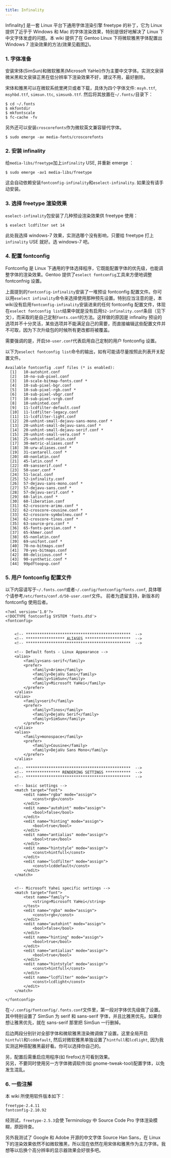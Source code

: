 ```yaml
---
title: Infinality 
---
```


Infinality[1] 是一套 Linux 平台下通用字体渲染引擎 freetype 的补丁，它为 Linux 提供了近乎于 Windows 和 Mac 的字体渲染效果，特别是很好地解决了 Linux 下中文字体发虚的问题。本 wiki 提供了在 Gentoo Linux 下将微软雅黑字体配置出 Windows 7 渲染效果的方法(效果见截图[2])。


### 1. 字体准备

安装宋体(SimSun)和微软雅黑(Microsoft YaHei)作为主要中文字体。实测文泉驿微米黑和文泉驿正黑在低分辨率下渲染效果不好，建议不用，最好删除。

宋体和雅黑可以在微软系统里拷贝或者下载，具体为四个字体文件: `msyh.ttf`, `msyhbd.ttf`, `simsun.ttc`, `simsunb.ttf`. 然后将其放置在`~/.fonts/`目录下：
	
	$ cd ~/.fonts
	$ mkfontdir
	$ mkfontscale
	$ fc-cache -fv

另外还可以安装`croscorefonts`作为微软英文兼容替代字体。

	$ sudo emerge -av media-fonts/croscorefonts



### 2. 安装 infinality

给`media-libs/freetype`加上`infinality` USE, 并重新 emerge ：
	
	$ sudo emerge -av1 media-libs/freetype

这会自动依赖安装`fontconfig-infinality`和`eselect-infinality`. 如果没有请手动安装。


### 3. 选择 freetype 渲染效果

`eselect-infinality`包安装了几种预设渲染效果供 freetype 使用：

	$ eselect lcdfilter set 14

此处我选择 windows-7 效果，实测选哪个没有影响，只要给 freetype 打上`infinality` USE 就好。选 windows-7 吧。


### 4. 配置 fontconfig

Fontconfig 是 Linux 下通用的字体选择程序，它既能配置字体的优先级，也能调整字体的渲染效果。Gentoo 提供了`eselect fontconfig`工具来方便地调整 fontconfnig 设置。

上面提到的`fontconfig-infinality`安装了一堆预设 fontconfig 配置文件。你可以用`eselect infinality`命令来选择使用那种预先设置。特别应当注意的是，本wiki没有启用`fontconfig-infinality`安装进来的任何 fontconfig 配置文件，体现在`eselect fontconfig list`结果中就是没有启用`52-infinality.conf`条目（见下文），而采取的是自己定制`fonts.conf`的方法。这样做的原因是 infinality 预设的选项并不十分灵活，某些选项并不能满足自己的需要，而直接编辑这些配置文件并不可取，因为下次升级包的时候所有更改都将被覆盖。

需要强调的是，开启`50-user.conf`代表启用自己定制的用户 fontconfig 设置。

以下为`eselect fontconfig list`命令的输出，如有可能请尽量按照此列表开关配置文件。


	Available fontconfig .conf files (* is enabled):
	  [1]   10-autohint.conf
	  [2]   10-no-sub-pixel.conf
	  [3]   10-scale-bitmap-fonts.conf *
	  [4]   10-sub-pixel-bgr.conf
	  [5]   10-sub-pixel-rgb.conf *
	  [6]   10-sub-pixel-vbgr.conf
	  [7]   10-sub-pixel-vrgb.conf
	  [8]   10-unhinted.conf
	  [9]   11-lcdfilter-default.conf
	  [10]  11-lcdfilter-legacy.conf
	  [11]  11-lcdfilter-light.conf
	  [12]  20-unhint-small-dejavu-sans-mono.conf *
	  [13]  20-unhint-small-dejavu-sans.conf *
	  [14]  20-unhint-small-dejavu-serif.conf *
	  [15]  20-unhint-small-vera.conf *
	  [16]  25-unhint-nonlatin.conf
	  [17]  30-metric-aliases.conf *
	  [18]  30-urw-aliases.conf *
	  [19]  31-cantarell.conf *
	  [20]  40-nonlatin.conf
	  [21]  45-latin.conf *
	  [22]  49-sansserif.conf *
	  [23]  50-user.conf *
	  [24]  51-local.conf
	  [25]  52-infinality.conf
	  [26]  57-dejavu-sans-mono.conf *
	  [27]  57-dejavu-sans.conf *
	  [28]  57-dejavu-serif.conf *
	  [29]  60-latin.conf *
	  [30]  60-liberation.conf
	  [31]  62-croscore-arimo.conf *
	  [32]  62-croscore-cousine.conf *
	  [33]  62-croscore-symbolneu.conf *
	  [34]  62-croscore-tinos.conf *
	  [35]  63-source-pro.conf *
	  [36]  65-fonts-persian.conf *
	  [37]  65-khmer.conf
	  [38]  65-nonlatin.conf
	  [39]  69-unifont.conf *
	  [40]  70-no-bitmaps.conf
	  [41]  70-yes-bitmaps.conf
	  [42]  80-delicious.conf *
	  [43]  90-synthetic.conf *
	  [44]  99pdftoopvp.conf


### 5. 用户 fontconfig 配置文件

以下内容请写于`~/.fonts.conf`或者`~/.config/fontconfig/fonts.conf`, 具体哪个请参考`/etc/fonts/conf.d/50-user.conf`文件。 前者为遗留支持，新版本的 fontconfig 使用后者。


	<?xml version='1.0'?>
	<!DOCTYPE fontconfig SYSTEM 'fonts.dtd'>
	<fontconfig>


		<!-- **********************************************  -->
		<!-- ***************** ALIASES ********************  -->
		<!-- **********************************************  -->

		<!-- Default fonts - Linux Appearance -->
		<alias>
			<family>sans-serif</family>
			<prefer>
				<family>Arimo</family>
				<family>DejaVu Sans</family>
				<family>SimSun</family>
				<family>Microsoft YaHei</family>
			</prefer>
		</alias>
		<alias>
			<family>serif</family>
			<prefer>
				<family>Tinos</family>
				<family>DejaVu Serif</family>
				<family>SimSun</family>
			</prefer>
		</alias>
		<alias>
			<family>monospace</family>
			<prefer>
				<family>Cousine</family>
				<family>DejaVu Sans Mono</family>
			</prefer>
		</alias>

		<!-- **********************************************  -->
		<!-- *************** RENDERING SETTINGS ***********  -->
		<!-- **********************************************  -->

		<!-- basic settings -->
		<match target="font">
			<edit name="rgba" mode="assign">
				<const>rgb</const>
			</edit>
			<edit name="autohint" mode="assign">
				<bool>false</bool>
			</edit>
			<edit name="hinting" mode="assign">
				<bool>true</bool>
			</edit>
			<edit name="antialias" mode="assign">
				<bool>true</bool>
			</edit>
			<edit name="hintstyle" mode="assign">
				<const>hintfull</const>
			</edit>
			<edit name="lcdfilter" mode="assign">
				<const>lcddefault</const>
			</edit>
		</match>


		<!-- Microsoft Yahei specific settings -->
		<match target="font">
			<test name="family">
				<string>Microsoft YaHei</string>
			</test>
			<edit name="rgba" mode="assign">
				<const>rgb</const>
			</edit>
			<edit name="autohint" mode="assign">
				<bool>false</bool>
			</edit>
			<edit name="hinting" mode="assign">
				<bool>true</bool>
			</edit>
			<edit name="antialias" mode="assign">
				<bool>true</bool>
			</edit>
			<edit name="hintstyle" mode="assign">
				<const>hintfull</const>
			</edit>
			<edit name="lcdfilter" mode="assign">
				<const>lcdlight</const>
			</edit>
		</match>

	</fontconfig>


在`~/.config/fontconfig/.fonts.conf`文件里，第一段对字体优先级做了设置。其中特别设置了 SimSun 为 serif 和 sans-serif 字体，并且比雅黑优先。如果你想让雅黑优先，就在 sans-serif 那里把 SimSun 一行删掉。

后边两段分别针对全部字体和微软雅黑渲染微调做了设置。这里全局开启`hintfull`和`lcddefault`, 然后对微软雅黑单独设置了`hintfull`和`lcdlight`, 因为我实测这种搭配雅黑最好看。你可以选择你自己的。

另，配置后需重启应用程序(如 firefox)方可看到效果。  
另另，不要同时使用另一方字体微调软件(如 gnome-tweak-tool)配置字体，以免发生混乱。


### 6. 一些注解

本 wiki 所使用软件版本如下：

	freetype-2.4.11
	fontconfig-2.10.92


经测试，`freetype-2.5.3`会使 Terminology 中 Source Code Pro 字体渲染模糊，原因待查。

另外我测试了 Google 和 Adobe 开源的中文字体 Source Han Sans，在 Linux 下的渲染效果依然不如微软雅黑，所以现在依然在用宋体和雅黑作为主力字体。我想等以后换个高分辨率的显示器效果会好很多吧。

[1]: http://infinality.net
[2]: https://raw.githubusercontent.com/kidlj/kidlj.github.io/master/images/static/infinality.png
